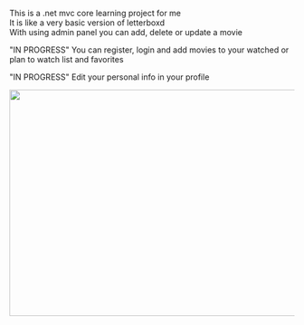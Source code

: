 This is a .net mvc core learning project for me  
It is like a very basic version of letterboxd  
With using admin panel you can add, delete or update a movie  

"IN PROGRESS" You can register, login and add movies to your watched or plan to watch list and favorites

"IN PROGRESS" Edit your personal info in your profile 

<img src="https://i.imgur.com/096zbxI.png" width="960" height="400">

 

